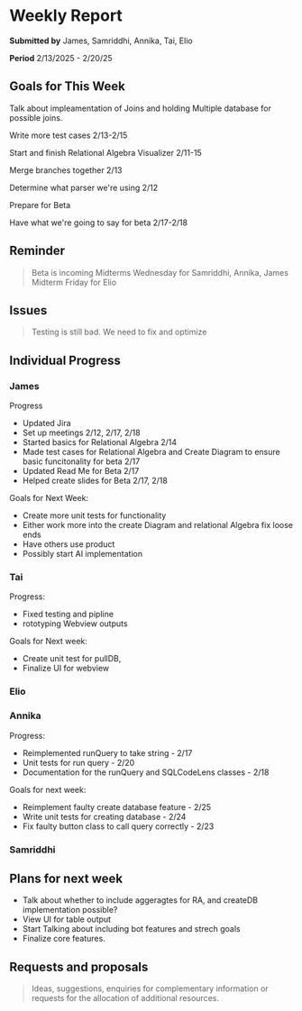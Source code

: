 Weekly Report
=============

**Submitted by** James, Samriddhi, Annika, Tai, Elio

**Period** 2/13/2025 - 2/20/25

Goals for This Week
-------
Talk about impleamentation of Joins and holding Multiple database for possible joins.

Write more test cases 2/13-2/15

Start and finish Relational Algebra Visualizer 2/11-15

Merge branches together 2/13

Determine what parser we're using 2/12

Prepare for Beta

Have what we're going to say for beta 2/17-2/18

Reminder
--------

> Beta is incoming
> Midterms Wednesday for Samriddhi, Annika, James
> Midterm Friday for Elio

Issues
------
> Testing is still bad. We need to fix and optimize

Individual Progress
----------
### James
Progress
- Updated Jira
- Set up meetings 2/12, 2/17, 2/18
- Started basics for Relational Algebra 2/14
- Made test cases for Relational Algebra and Create Diagram to ensure basic funcitonality for beta 2/17
- Updated Read Me for Beta 2/17
- Helped create slides for Beta 2/17, 2/18

Goals for Next Week:
- Create more unit tests for functionality
- Either work more into the create Diagram and relational Algebra fix loose ends
- Have others use product
- Possibly start AI implementation
### Tai
Progress:
- Fixed testing and pipline
- rototyping Webview outputs
  
Goals for Next week:
- Create unit test for pullDB, 
- Finalize UI for webview
  
### Elio

### Annika
Progress:

- Reimplemented runQuery to take string - 2/17
- Unit tests for run query - 2/20
- Documentation for the runQuery and SQLCodeLens classes - 2/18

Goals for next week:

- Reimplement faulty create database feature - 2/25
- Write unit tests for creating database - 2/24
- Fix faulty button class to call query correctly - 2/23

### Samriddhi


Plans for next week
-------------------
- Talk about whether to include aggeragtes for RA, and createDB implementation possible?
- View UI for table output
- Start Talking about including bot features and strech goals
- Finalize core features.

Requests and proposals
----------------------
> Ideas, suggestions, enquiries for complementary information or requests for the allocation of additional resources.
